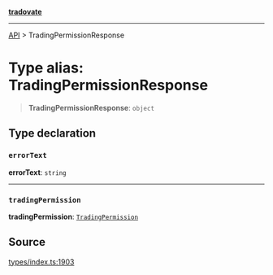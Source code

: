 [**tradovate**](../README.md)

***

[API](../API.md) > TradingPermissionResponse

# Type alias: TradingPermissionResponse

> **TradingPermissionResponse**: `object`

## Type declaration

### `errorText`

**errorText**: `string`

***

### `tradingPermission`

**tradingPermission**: [`TradingPermission`](type-alias.TradingPermission.md)

## Source

[types/index.ts:1903](https://github.com/cgilly2fast/tradovate-typescript/blob/b1caea5/src/types/index.ts#L1903)
